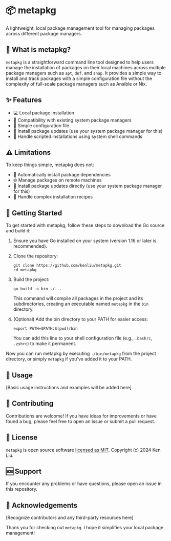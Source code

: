 # 📦 metapkg

A lightweight, local package management tool for managing packages across different package managers.

## 🤔 What is metapkg?

`metapkg` is a straightforward command line tool designed to help users manage the installation of packages on their local machines across multiple package managers such as `apt`, `dnf`, and `snap`. It provides a simple way to install and track packages with a simple configuration file without the complexity of full-scale package managers such as Ansible or Nix.

## ✨ Features

- 💻 Local package installation
- 🤝 Compatibility with existing system package managers
- 📘 Simple configuration file
- 🔄 Install package updates (use your system package manager for this)
- 🧪 Handle scripted installations using system shell commands

## ⚠️ Limitations

To keep things simple, metapkg does not:

- 🚫 Automatically install package dependencies
- 🌐 Manage packages on remote machines
- 🔄 Install package updates directly (use your system package manager for this)
- 🧪 Handle complex installation recipes

## 🚀 Getting Started

To get started with metapkg, follow these steps to download the Go source and build it:

1. Ensure you have Go installed on your system (version 1.16 or later is recommended).

2. Clone the repository:
   ```
   git clone https://github.com/kenliu/metapkg.git
   cd metapkg
   ```

3. Build the project:
   ```
   go build -o bin ./...
   ```

   This command will compile all packages in the project and its subdirectories, creating an executable named `metapkg` in the `bin` directory.

4. (Optional) Add the bin directory to your PATH for easier access:
   ```
   export PATH=$PATH:$(pwd)/bin
   ```

   You can add this line to your shell configuration file (e.g., `.bashrc`, `.zshrc`) to make it permanent.

Now you can run metapkg by executing `./bin/metapkg` from the project directory, or simply `metapkg` if you've added it to your PATH.

## 📘 Usage

[Basic usage instructions and examples will be added here]

## 🤝 Contributing

Contributions are welcome! If you have ideas for improvements or have found a bug, please feel free to open an issue or submit a pull request.

## 📜 License

`metapkg` is open source software [licensed as MIT](LICENSE). Copyright (c) 2024 Ken Liu.

## 🆘 Support

If you encounter any problems or have questions, please open an issue in this repository.   

## 👏 Acknowledgements

[Recognize contributors and any third-party resources here]

Thank you for checking out `metapkg`. I hope it simplifies your local package management!